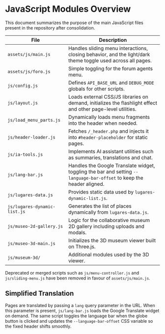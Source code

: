 # JavaScript Modules Overview

This document summarizes the purpose of the main JavaScript files present in the repository after consolidation.

| File | Description |
|------|-------------|
| `assets/js/main.js` | Handles sliding menu interactions, closing behavior, and the light/dark theme toggle used across all pages. |
| `assets/js/foro.js` | Simple toggling for the forum agents menu. |
| `js/config.js` | Defines `API_BASE_URL` and `DEBUG_MODE` globals for other scripts. |
| `js/layout.js` | Loads external CSS/JS libraries on demand, initializes the flashlight effect and other page-level utilities. |
| `js/load_menu_parts.js` | Dynamically loads menu fragments into the header when needed. |
| `js/header-loader.js` | Fetches `/_header.php` and injects it into `#header-placeholder` for static pages. |
| `js/ia-tools.js` | Implements AI assistant utilities such as summaries, translations and chat. |
| `js/lang-bar.js` | Handles the Google Translate widget, toggling the bar and setting `--language-bar-offset` to keep the header aligned. |
| `js/lugares-data.js` | Provides static data used by `lugares-dynamic-list.js`. |
| `js/lugares-dynamic-list.js` | Generates the list of places dynamically from `lugares-data.js`. |
| `js/museo-2d-gallery.js` | Logic for the collaborative museum 2D gallery including uploads and modals. |
| `js/museo-3d-main.js` | Initializes the 3D museum viewer built on Three.js. |
| `js/museum-3d/` | Additional modules used by the 3D viewer. |

Deprecated or merged scripts such as `js/menu-controller.js` and `js/sliding-menu.js` have been removed in favour of `assets/js/main.js`.

## Simplified Translation

Pages are translated by passing a `lang` query parameter in the URL. When this parameter is present, `js/lang-bar.js` loads the Google Translate widget on demand. The same script toggles the language bar when the globe button is clicked and updates the `--language-bar-offset` CSS variable so the fixed header shifts smoothly.
